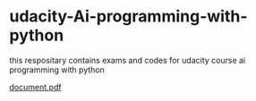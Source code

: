 # udacity-Ai-programming-with-python
this respositary contains exams and codes for udacity course ai programming with python 


[document.pdf](https://github.com/gantz25/udacity-Ai-programming-with-python/files/9728861/document.pdf)
